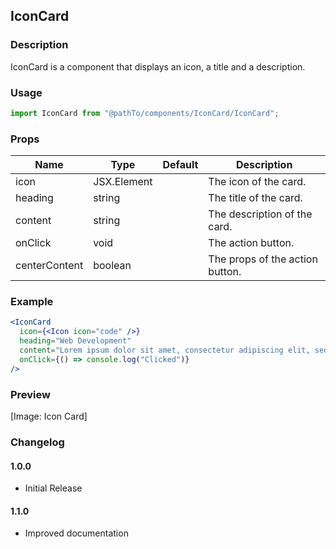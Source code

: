 ## IconCard

### Description

IconCard is a component that displays an icon, a title and a description.

### Usage

```jsx
import IconCard from "@pathTo/components/IconCard/IconCard";
```

### Props

| Name          | Type        | Default | Description                     |
| ------------- | ----------- | ------- | ------------------------------- |
| icon          | JSX.Element |         | The icon of the card.           |
| heading       | string      |         | The title of the card.          |
| content       | string      |         | The description of the card.    |
| onClick       | void        |         | The action button.              |
| centerContent | boolean     |         | The props of the action button. |

### Example

```jsx
<IconCard
  icon={<Icon icon="code" />}
  heading="Web Development"
  content="Lorem ipsum dolor sit amet, consectetur adipiscing elit, sed do eiusmod tempor incididunt ut labore et dolore magna aliqua."
  onClick={() => console.log("Clicked")}
/>
```

### Preview

[Image: Icon Card]

### Changelog

#### 1.0.0

- Initial Release

#### 1.1.0

- Improved documentation
